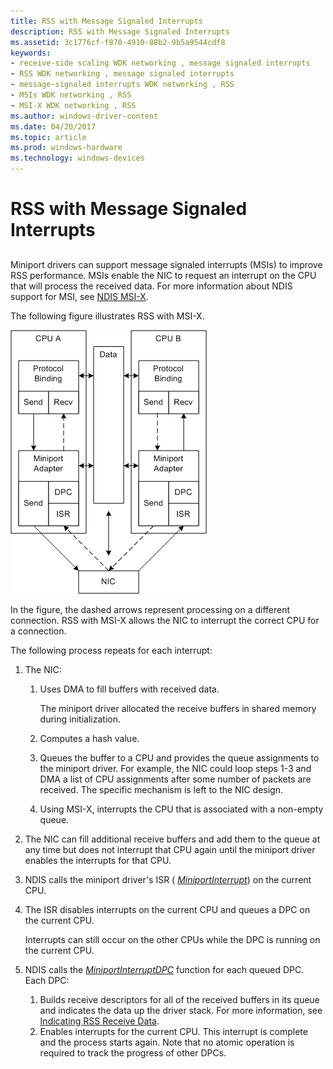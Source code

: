 ```yaml
---
title: RSS with Message Signaled Interrupts
description: RSS with Message Signaled Interrupts
ms.assetid: 3c1776cf-f870-4910-88b2-9b5a9544cdf8
keywords:
- receive-side scaling WDK networking , message signaled interrupts
- RSS WDK networking , message signaled interrupts
- message-signaled interrupts WDK networking , RSS
- MSIs WDK networking , RSS
- MSI-X WDK networking , RSS
ms.author: windows-driver-content
ms.date: 04/20/2017
ms.topic: article
ms.prod: windows-hardware
ms.technology: windows-devices
---
```


# RSS with Message Signaled Interrupts


## <a href="" id="ddk-rss-with-message-signaled-interrupts-ng"></a>


Miniport drivers can support message signaled interrupts (MSIs) to improve RSS performance. MSIs enable the NIC to request an interrupt on the CPU that will process the received data. For more information about NDIS support for MSI, see [NDIS MSI-X](ndis-msi-x.md).

The following figure illustrates RSS with MSI-X.

![diagram illustrating rss with msi-x](images/rssmsistack.png)

In the figure, the dashed arrows represent processing on a different connection. RSS with MSI-X allows the NIC to interrupt the correct CPU for a connection.

The following process repeats for each interrupt:

1.  The NIC:
    1.  Uses DMA to fill buffers with received data.

        The miniport driver allocated the receive buffers in shared memory during initialization.

    2.  Computes a hash value.
    3.  Queues the buffer to a CPU and provides the queue assignments to the miniport driver. For example, the NIC could loop steps 1-3 and DMA a list of CPU assignments after some number of packets are received. The specific mechanism is left to the NIC design.
    4.  Using MSI-X, interrupts the CPU that is associated with a non-empty queue.

2.  The NIC can fill additional receive buffers and add them to the queue at any time but does not interrupt that CPU again until the miniport driver enables the interrupts for that CPU.

3.  NDIS calls the miniport driver's ISR ( [*MiniportInterrupt*](https://msdn.microsoft.com/library/windows/hardware/ff559395)) on the current CPU.

4.  The ISR disables interrupts on the current CPU and queues a DPC on the current CPU.

    Interrupts can still occur on the other CPUs while the DPC is running on the current CPU.

5.  NDIS calls the [*MiniportInterruptDPC*](https://msdn.microsoft.com/library/windows/hardware/ff559398) function for each queued DPC. Each DPC:
    1.  Builds receive descriptors for all of the received buffers in its queue and indicates the data up the driver stack. For more information, see [Indicating RSS Receive Data](indicating-rss-receive-data.md).
    2.  Enables interrupts for the current CPU. This interrupt is complete and the process starts again. Note that no atomic operation is required to track the progress of other DPCs.

 

 





